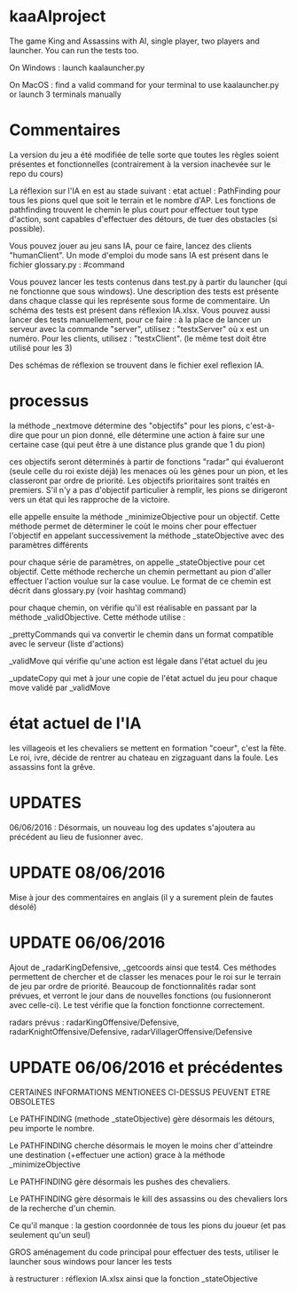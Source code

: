 # kaaAIproject
The game King and Assassins with AI, single player, two players and launcher. You can run the tests too.

On Windows : launch kaalauncher.py

On MacOS : find a valid command for your terminal to use kaalauncher.py
		   or launch 3 terminals manually
		   
# Commentaires

La version du jeu a été modifiée de telle sorte que toutes les règles 
soient présentes et fonctionnelles (contrairement à la version inachevée sur
le repo du cours)

La réflexion sur l'IA en est au stade suivant :
	etat actuel : PathFinding pour tous les pions quel que soit le terrain et le nombre d'AP.
	Les fonctions de pathfinding trouvent le chemin le plus court pour effectuer tout type d'action, 
	sont capables d'effectuer des détours, de tuer des obstacles (si possible).
	
Vous pouvez jouer au jeu sans IA, pour ce faire, lancez des clients "humanClient". Un mode d'emploi
du mode sans IA est présent dans le fichier glossary.py : #command

Vous pouvez lancer les tests contenus dans test.py à partir du launcher (qui ne fonctionne que sous windows). 
Une description des tests est présente dans chaque classe qui les représente sous forme de commentaire.
Un schéma des tests est présent dans réflexion IA.xlsx.
Vous pouvez aussi lancer des tests manuellement, pour ce faire : à la place de lancer un serveur avec la commande 
"server", utilisez : "testxServer" où x est un numéro. 
Pour les clients, utilisez : "testxClient". (le même test doit être utilisé pour les 3)

Des schémas de réflexion se trouvent dans le fichier exel reflexion IA. 
	
# processus

la méthode _nextmove détermine des "objectifs" pour les pions, c'est-à-dire
que pour un pion donné, elle détermine une action à faire sur une certaine
case (qui peut être à une distance plus grande que 1 du pion)

ces objectifs seront déterminés à partir de fonctions "radar" qui évalueront
(seule celle du roi existe déjà) les menaces où les gènes pour un pion, et
les classeront par ordre de priorité. Les objectifs prioritaires sont traités
en premiers. S'il n'y a pas d'objectif particulier à remplir, les pions se dirigeront
vers un état qui les rapproche de la victoire.

elle appelle ensuite la méthode _minimizeObjective pour un objectif. Cette
méthode permet de déterminer le coùt le moins cher pour effectuer l'objectif
en appelant successivement la méthode _stateObjective avec des paramètres
différents

pour chaque série de paramètres, on appelle _stateObjective pour cet objectif. Cette
méthode recherche un chemin permettant au pion d'aller effectuer l'action
voulue sur la case voulue. Le format de ce chemin est décrit dans
glossary.py (voir hashtag command)

pour chaque chemin, on vérifie qu'il est réalisable en passant par la 
méthode _validObjective. Cette méthode utilise :

_prettyCommands qui va convertir le chemin dans un format compatible
avec le serveur (liste d'actions)

_validMove qui vérifie qu'une action est légale dans l'état actuel du jeu

_updateCopy qui met à jour une copie de l'état actuel du jeu pour chaque
move validé par _validMove

# état actuel de l'IA

les villageois et les chevaliers se mettent en formation "coeur", c'est la
fête. Le roi, ivre, décide de rentrer au chateau en zigzaguant dans la foule.
Les assassins font la grêve.

# UPDATES

06/06/2016 : Désormais, un nouveau log des updates s'ajoutera au précédent au lieu
de fusionner avec.

# UPDATE 08/06/2016

Mise à jour des commentaires en anglais (il y a surement plein de fautes désolé)

# UPDATE 06/06/2016

Ajout de _radarKingDefensive, _getcoords ainsi que test4. Ces méthodes permettent
de chercher et de classer les menaces pour le roi sur le terrain de jeu par
ordre de priorité. Beaucoup de fonctionnalités radar sont prévues, et verront
le jour dans de nouvelles fonctions (ou fusionneront avec celle-ci). Le test
vérifie que la fonction fonctionne correctement.

radars prévus : radarKingOffensive/Defensive, radarKnightOffensive/Defensive,
radarVillagerOffensive/Defensive

# UPDATE 06/06/2016 et précédentes

CERTAINES INFORMATIONS MENTIONEES CI-DESSUS PEUVENT ETRE OBSOLETES

Le PATHFINDING (methode _stateObjective) gère désormais les détours, peu
importe le nombre.

Le PATHFINDING cherche désormais le moyen le moins cher d'atteindre une 
destination (+effectuer une action) grace à la méthode _minimizeObjective

Le PATHFINDING gère désormais les pushes des chevaliers. 

Le PATHFINDING gère désormais le kill des assassins ou des chevaliers
lors de la recherche d'un chemin.

Ce qu'il manque : la gestion coordonnée de tous les pions du joueur (et pas seulement
qu'un seul)

GROS aménagement du code principal pour effectuer des tests, 
utiliser le launcher sous windows pour lancer les tests

à restructurer : réflexion IA.xlsx ainsi que la fonction _stateObjective